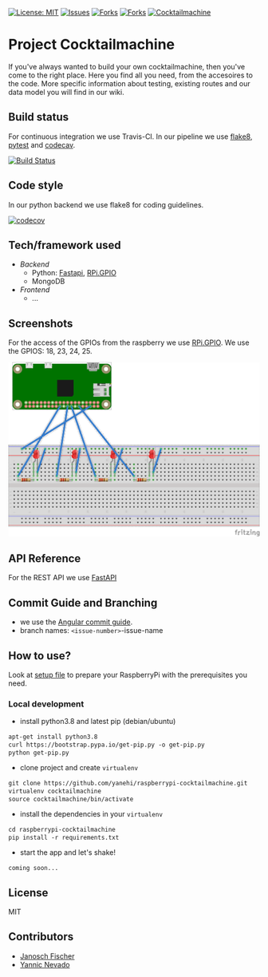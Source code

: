 [![License: MIT](https://img.shields.io/badge/License-MIT-yellow.svg)](https://opensource.org/licenses/MIT)
[![Issues](https://img.shields.io/github/issues/yanehi/raspberrypi-cocktailmachine)]()
[![Forks](https://img.shields.io/github/forks/yanehi/raspberrypi-cocktailmachine)]()
[![Forks](https://img.shields.io/github/stars/yanehi/raspberrypi-cocktailmachine)]()
[![Cocktailmachine](https://img.shields.io/badge/cocktailmachine-mixing-blueviolet)]()

# Project Cocktailmachine

If you've always wanted to build your own cocktailmachine, then you've come to the right place. Here you find all you need, from the accesoires to the code. 
More specific information about testing, existing routes and our data model you will find in our wiki.

## Build status

For continuous integration we use Travis-CI. In our pipeline we use [flake8](https://flake8.pycqa.org/en/latest/), [pytest](https://docs.pytest.org/en/stable/) and [codecav](https://codecov.io/).

[![Build Status](https://travis-ci.com/yanehi/raspberrypi-cocktailmachine.svg?branch=master)](https://travis-ci.org/yanehi/raspberrypi-cocktailmachine)

## Code style

In our python backend we use flake8 for coding guidelines. 

[![codecov](https://codecov.io/gh/yanehi/raspberrypi-cocktailmachine/branch/master/graph/badge.svg?token=7J43OC52VU)](https://codecov.io/gh/yanehi/raspberrypi-cocktailmachine)

## Tech/framework used

* *Backend*
    * Python: [Fastapi](https://fastapi.tiangolo.com/), [RPi.GPIO](https://pypi.org/project/RPi.GPIO/)
    * MongoDB
* *Frontend*
    * ...

## Screenshots

For the access of the GPIOs from the raspberry we use [RPi.GPIO](https://pypi.org/project/RPi.GPIO/).
We use the GPIOS: 18, 23, 24, 25.

![Fritzing](cocktail_leds_bb.png)

## API Reference

For the REST API we use [FastAPI](https://fastapi.tiangolo.com/)

## Commit Guide and Branching

* we use the [Angular commit guide](https://github.com/angular/angular/blob/master/CONTRIBUTING.md).
* branch names: `<issue-number>`-issue-name

## How to use?

Look at  [setup file](./Setup_pi.md) to prepare your RaspberryPi with the prerequisites you need.

### Local development

* install python3.8 and latest pip (debian/ubuntu)

```
apt-get install python3.8
curl https://bootstrap.pypa.io/get-pip.py -o get-pip.py
python get-pip.py
```

* clone project and create `virtualenv`

```
git clone https://github.com/yanehi/raspberrypi-cocktailmachine.git
virtualenv cocktailmachine
source cocktailmachine/bin/activate
```

*  install the dependencies in your `virtualenv`

```
cd raspberrypi-cocktailmachine
pip install -r requirements.txt
```

* start the app and let's shake!

```
coming soon...
```

## License

MIT

## Contributors

* [Janosch Fischer](https://github.com/janosch09)
* [Yannic Nevado](https://github.com/yanehi)



